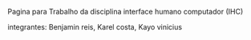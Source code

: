 Pagina para Trabalho da disciplina interface humano computador (IHC)

integrantes: Benjamin reis, Karel costa, Kayo vinicius
